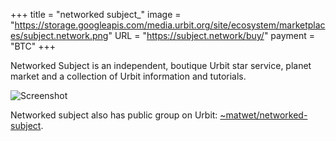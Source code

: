 +++
title = "networked subject_"
image = "https://storage.googleapis.com/media.urbit.org/site/ecosystem/marketplaces/subject.network.png"
URL = "https://subject.network/buy/"
payment = "BTC"
+++

Networked Subject is an independent, boutique Urbit star service, planet market and a collection of Urbit information and tutorials.

![Screenshot](https://storage.googleapis.com/media.urbit.org/site/ecosystem/marketplaces/networksubject-screenshot.jpg)


Networked subject also has public group on Urbit: [~matwet/networked-subject](https://urbit.org/groups/~matwet/networked-subject).
